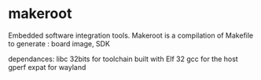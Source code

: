 makeroot
========

Embedded software integration tools. Makeroot is a compilation of Makefile to generate : board image, SDK

dependances:
 libc 32bits for toolchain built with Elf 32
 gcc for the host
 gperf
 expat for wayland
